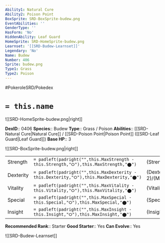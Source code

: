 ```yaml
---
Ability1: Natural Cure
Ability2: Poison Point
BoxSprite: SRD-BoxSprite-budew.png
EventAbilities: ''
GenderType: ''
HasForm: 'No'
HiddenAbility: Leaf Guard
HomeSprite: SRD-HomeSprite-budew.png
Learnset: '[[SRD-Budew-Learnset]]'
Legendary: 'No'
Name: Budew
Number: 406
Sprite: budew.png
Type1: Grass
Type2: Poison
---
```


#PokeroleSRD/Pokedex

# `= this.name`

![[SRD-HomeSprite-budew.png|right]]

**DexID**:: 0406
**Species**:: Budew
**Type**:: Grass / Poison
**Abilities**:: [[SRD-Natural Cure|Natural Cure]] / [[SRD-Poison Point|Poison Point]] ([[SRD-Leaf Guard|Leaf Guard]])
**Base HP**:: 3

![[SRD-BoxSprite-budew.png|right]]

|           |                                                                                        |                                          |
| --------- | -------------------------------------------------------------------------------------- | ---------------------------------------- |
| Strength  | `= padleft(padright("",this.MaxStrength - this.Strength,"⭘"),this.MaxStrength,"⬤")`    | (Strength::1)/(MaxStrength::3)   |
| Dexterity | `= padleft(padright("",this.MaxDexterity - this.Dexterity,"⭘"),this.MaxDexterity,"⬤")` | (Dexterity:: 2)/(MaxDexterity::4) |
| Vitality  | `= padleft(padright("",this.MaxVitality - this.Vitality,"⭘"),this.MaxVitality,"⬤")`    | (Vitality::1)/(MaxVitality::3)   |
| Special   | `= padleft(padright("",this.MaxSpecial - this.Special,"⭘"),this.MaxSpecial,"⬤")`       | (Special::2)/(MaxSpecial::4)     |
| Insight   | `= padleft(padright("",this.MaxInsight - this.Insight,"⭘"),this.MaxInsight,"⬤")`       | (Insight::2)/(MaxInsight::5)     |

**Recommended Rank**:: Starter
**Good Starter**:: Yes
**Can Evolve**:: Yes

![[SRD-Budew-Learnset]]